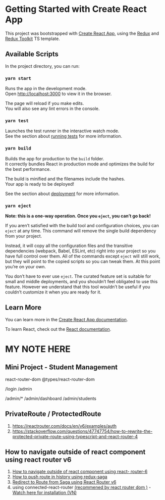# Getting Started with Create React App

This project was bootstrapped with [Create React App](https://github.com/facebook/create-react-app), using the [Redux](https://redux.js.org/) and [Redux Toolkit](https://redux-toolkit.js.org/) TS template.

## Available Scripts

In the project directory, you can run:

### `yarn start`

Runs the app in the development mode.\
Open [http://localhost:3000](http://localhost:3000) to view it in the browser.

The page will reload if you make edits.\
You will also see any lint errors in the console.

### `yarn test`

Launches the test runner in the interactive watch mode.\
See the section about [running tests](https://facebook.github.io/create-react-app/docs/running-tests) for more information.

### `yarn build`

Builds the app for production to the `build` folder.\
It correctly bundles React in production mode and optimizes the build for the best performance.

The build is minified and the filenames include the hashes.\
Your app is ready to be deployed!

See the section about [deployment](https://facebook.github.io/create-react-app/docs/deployment) for more information.

### `yarn eject`

**Note: this is a one-way operation. Once you `eject`, you can’t go back!**

If you aren’t satisfied with the build tool and configuration choices, you can `eject` at any time. This command will remove the single build dependency from your project.

Instead, it will copy all the configuration files and the transitive dependencies (webpack, Babel, ESLint, etc) right into your project so you have full control over them. All of the commands except `eject` will still work, but they will point to the copied scripts so you can tweak them. At this point you’re on your own.

You don’t have to ever use `eject`. The curated feature set is suitable for small and middle deployments, and you shouldn’t feel obligated to use this feature. However we understand that this tool wouldn’t be useful if you couldn’t customize it when you are ready for it.

## Learn More

You can learn more in the [Create React App documentation](https://facebook.github.io/create-react-app/docs/getting-started).

To learn React, check out the [React documentation](https://reactjs.org/).

# MY NOTE HERE

## Mini Project - Student Management

react-router-dom
@types/react-router-dom

/login
/admin

/admin/\*
/admin/dashboard
/admin/students

## PrivateRoute / ProtectedRoute

1. https://reactrouter.com/docs/en/v6/examples/auth
2. https://stackoverflow.com/questions/47747754/how-to-rewrite-the-protected-private-route-using-typescript-and-react-router-4

## How to navigate outside of react component using react router v6

1. [How to navigate outside of react component using react- router-6](https://stackoverflow.com/questions/68399876/how-to-navigate-outside-of-react-component-using-react-router-6/70002872#70002872)
2. [How to push route in history using redux-saga](https://stackoverflow.com/questions/49199329/how-to-push-route-in-history-using-redux-saga)
3. [Redirect to Route from Saga using React Router v6](https://stackoverflow.com/questions/70881320/redirect-to-route-from-saga-using-react-router-v6)
4. using connected-react-router [(recommened by react router dom )](https://v5.reactrouter.com/web/guides/deep-redux-integration) - [Watch here for installation (VN)](https://www.youtube.com/watch?v=jo-8-6TTECI&list=PLeS7aZkL6GOuyJkqg5mXvU2WoKCv6zDBL&index=20)

